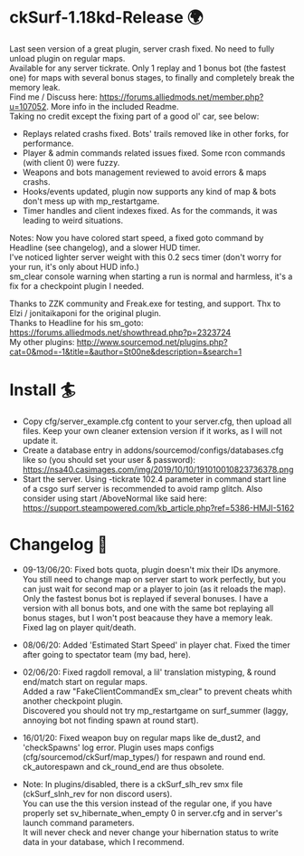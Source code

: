 ﻿# ckSurf-1.18kd-Release 🌍
  Last seen version of a great plugin, server crash fixed. No need to fully unload plugin on regular maps.  
  Available for any server tickrate. Only 1 replay and 1 bonus bot (the fastest one) for maps with several bonus stages, to finally and completely break the memory leak.  
  Find me / Discuss here: https://forums.alliedmods.net/member.php?u=107052. More info in the included Readme.  
  Taking no credit except the fixing part of a good ol' car, see below:  
  - Replays related crashs fixed. Bots' trails removed like in other forks, for performance.
  - Player & admin commands related issues fixed. Some rcon commands (with client 0) were fuzzy.
  - Weapons and bots management reviewed to avoid errors & maps crashs.
  - Hooks/events updated, plugin now supports any kind of map & bots don't mess up with mp_restartgame.
  - Timer handles and client indexes fixed. As for the commands, it was leading to weird situations.

Notes: Now you have colored start speed, a fixed goto command by Headline (see changelog), and a slower HUD timer.  
       I've noticed lighter server weight with this 0.2 secs timer (don't worry for your run, it's only about HUD info.)  
       sm_clear console warning when starting a run is normal and harmless, it's a fix for a checkpoint plugin I needed.  

Thanks to ZZK community and Freak.exe for testing, and support. Thx to Elzi / jonitaikaponi for the original plugin.  
Thanks to Headline for his sm_goto:  https://forums.alliedmods.net/showthread.php?p=2323724  
My other plugins: http://www.sourcemod.net/plugins.php?cat=0&mod=-1&title=&author=St00ne&description=&search=1

# Install 🏄
  - Copy cfg/server_example.cfg content to your server.cfg, then upload all files. Keep your own cleaner extension version if it works, as I will not update it.
  - Create a database entry in addons/sourcemod/configs/databases.cfg like so (you should set your user & password):
  https://nsa40.casimages.com/img/2019/10/10/191010010823736378.png
  - Start the server. Using -tickrate 102.4 parameter in command start line of a csgo surf server is recommended to avoid ramp glitch.
  Also consider using start /AboveNormal like said here: https://support.steampowered.com/kb_article.php?ref=5386-HMJI-5162

# Changelog 👹
  - 09-13/06/20: Fixed bots quota, plugin doesn't mix their IDs anymore. You still need to change map on server start to work perfectly, but you can just wait for second map or a player to join (as it reloads the map).  
Only the fastest bonus bot is replayed if several bonuses. I have a version with all bonus bots, and one with the same bot replaying all bonus stages, but I won't post beacause they have a memory leak.  
Fixed lag on player quit/death.  
  
  - 08/06/20: Added 'Estimated Start Speed' in player chat. Fixed the timer after going to spectator team (my bad, here).  
  
  - 02/06/20: Fixed ragdoll removal, a lil' translation mistyping, & round end/match start on regular maps.  
  Added a raw "FakeClientCommandEx sm_clear" to prevent cheats whith another checkpoint plugin.  
  Discovered you should not try mp_restartgame on surf_summer (laggy, annoying bot not finding spawn at round start).  
  
  - 16/01/20: Fixed weapon buy on regular maps like de_dust2,  and 'checkSpawns' log error. Plugin uses maps configs (cfg/sourcemod/ckSurf/map_types/) for respawn and round end. ck_autorespawn and ck_round_end are thus obsolete.  
  
  - Note: In plugins/disabled, there is a ckSurf_slh_rev smx file (ckSurf_slnh_rev for non discord users).  
    You can use the this version instead of the regular one, if you have properly set sv_hibernate_when_empty 0 in server.cfg and in server's launch command parameters.  
    It will never check and never change your hibernation status to write data in your database, which I recommend.
